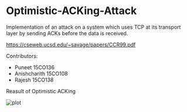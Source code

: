 # Optimistic-ACKing-Attack
Implementation of an attack on a system which uses TCP at its transport layer by sending ACKs before the data is received.

https://cseweb.ucsd.edu/~savage/papers/CCR99.pdf


Contributors: 
* Puneet 15CO136
* Anishcharith 15CO108
* Rajesh 15CO138

Reasult of Optimistic ACKing

![plot](https://github.com/pun97/Optimistic-ACKing-Attack/blob/master/plot.png)
